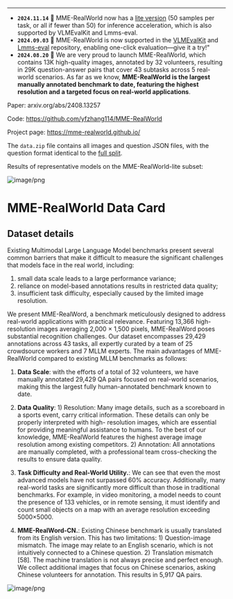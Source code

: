 

---
* **`2024.11.14`** 🌟 MME-RealWorld now has a [lite version](https://huggingface.co/datasets/yifanzhang114/MME-RealWorld-Lite) (50 samples per task, or all if fewer than 50) for inference acceleration, which is also supported by VLMEvalKit and Lmms-eval.
* **`2024.09.03`** 🌟 MME-RealWorld is now supported in the [VLMEvalKit](https://github.com/open-compass/VLMEvalKit) and [Lmms-eval](https://github.com/EvolvingLMMs-Lab/lmms-eval) repository, enabling one-click evaluation—give it a try!" 
* **`2024.08.20`** 🌟 We are very proud to launch MME-RealWorld, which contains 13K high-quality images, annotated by 32 volunteers, resulting in 29K question-answer pairs that cover 43 subtasks across 5 real-world scenarios. As far as we know, **MME-RealWorld is the largest manually annotated benchmark to date, featuring the highest resolution and a targeted focus on real-world applications**.


Paper: arxiv.org/abs/2408.13257

Code: https://github.com/yfzhang114/MME-RealWorld

Project page: https://mme-realworld.github.io/

The `data.zip` file contains all images and question JSON files, with the question format identical to the [full split](https://huggingface.co/datasets/yifanzhang114/MME-RealWorld).

Results of representative models on the MME-RealWorld-lite subset:

![image/png](https://cdn-uploads.huggingface.co/production/uploads/623d8ca4c29adf5ef6175615/p-aHTLQjBach39Rz9CyR2.png)

# MME-RealWorld Data Card

## Dataset details


Existing Multimodal Large Language Model benchmarks present several common barriers that make it difficult to measure the significant challenges that models face in the real world, including: 
1) small data scale leads to a large performance variance; 
2) reliance on model-based annotations results in restricted data quality; 
3) insufficient task difficulty, especially caused by the limited image resolution.

We present MME-RealWord, a benchmark meticulously designed to address real-world applications with practical relevance. Featuring 13,366 high-resolution images averaging 2,000 × 1,500 pixels, MME-RealWord poses substantial recognition challenges. Our dataset encompasses 29,429 annotations across 43 tasks, all expertly curated by a team of 25 crowdsource workers and 7 MLLM experts. The main advantages of MME-RealWorld compared to existing MLLM benchmarks as follows:

1. **Data Scale**: with the efforts of a total of 32 volunteers, we have manually annotated 29,429 QA pairs focused on real-world scenarios, making this the largest fully human-annotated benchmark known to date.

2. **Data Quality**: 1) Resolution: Many image details, such as a scoreboard in a sports event, carry critical information. These details can only be properly interpreted with high- resolution images, which are essential for providing meaningful assistance to humans. To the best of our knowledge, MME-RealWorld features the highest average image resolution among existing competitors. 2) Annotation: All annotations are manually completed, with a professional team cross-checking the results to ensure data quality.

3. **Task Difficulty and Real-World Utility.**: We can see that even the most advanced models have not surpassed 60% accuracy. Additionally, many real-world tasks are significantly more difficult than those in traditional benchmarks. For example, in video monitoring, a model needs to count the presence of 133 vehicles, or in remote sensing, it must identify and count small objects on a map with an average resolution exceeding 5000×5000.

4. **MME-RealWord-CN.**: Existing Chinese benchmark is usually translated from its English version. This has two limitations: 1) Question-image mismatch. The image may relate to an English scenario, which is not intuitively connected to a Chinese question. 2) Translation mismatch [58]. The machine translation is not always precise and perfect enough. We collect additional images that focus on Chinese scenarios, asking Chinese volunteers for annotation. This results in 5,917 QA pairs.

![image/png](https://cdn-uploads.huggingface.co/production/uploads/623d8ca4c29adf5ef6175615/Do69D0sNlG9eqr9cyE7bm.png)
